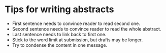 # Tips for writing abstracts

* First sentence needs to convince reader to read second one.
* Second sentence needs to convince reader to read the whole abstract.
* Last sentence needs to link back to first one.
* Stick to the word limit at submission, but drafts may be longer.
* Try to condense the content in one message.
